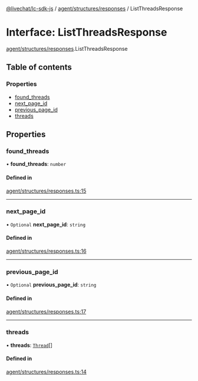 [@livechat/lc-sdk-js](../README.md) / [agent/structures/responses](../modules/agent_structures_responses.md) / ListThreadsResponse

# Interface: ListThreadsResponse

[agent/structures/responses](../modules/agent_structures_responses.md).ListThreadsResponse

## Table of contents

### Properties

- [found\_threads](agent_structures_responses.ListThreadsResponse.md#found_threads)
- [next\_page\_id](agent_structures_responses.ListThreadsResponse.md#next_page_id)
- [previous\_page\_id](agent_structures_responses.ListThreadsResponse.md#previous_page_id)
- [threads](agent_structures_responses.ListThreadsResponse.md#threads)

## Properties

### found\_threads

• **found\_threads**: `number`

#### Defined in

[agent/structures/responses.ts:15](https://github.com/livechat/lc-sdk-js/blob/1fa827f/src/agent/structures/responses.ts#L15)

___

### next\_page\_id

• `Optional` **next\_page\_id**: `string`

#### Defined in

[agent/structures/responses.ts:16](https://github.com/livechat/lc-sdk-js/blob/1fa827f/src/agent/structures/responses.ts#L16)

___

### previous\_page\_id

• `Optional` **previous\_page\_id**: `string`

#### Defined in

[agent/structures/responses.ts:17](https://github.com/livechat/lc-sdk-js/blob/1fa827f/src/agent/structures/responses.ts#L17)

___

### threads

• **threads**: [`Thread`](agent_structures_structures.Thread.md)[]

#### Defined in

[agent/structures/responses.ts:14](https://github.com/livechat/lc-sdk-js/blob/1fa827f/src/agent/structures/responses.ts#L14)
